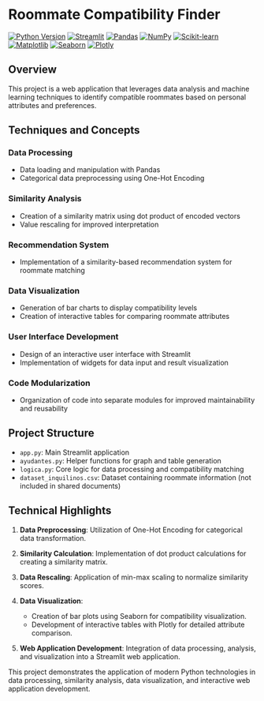 # Roommate Compatibility Finder

[![Python Version](https://img.shields.io/badge/python-3.8%2B-blue.svg)](https://www.python.org/downloads/)
[![Streamlit](https://img.shields.io/badge/Streamlit-1.24.0-FF4B4B.svg)](https://streamlit.io)
[![Pandas](https://img.shields.io/badge/pandas-1.5.3-150458.svg)](https://pandas.pydata.org)
[![NumPy](https://img.shields.io/badge/numpy-1.23.5-013243.svg)](https://numpy.org)
[![Scikit-learn](https://img.shields.io/badge/scikit--learn-1.2.2-F7931E.svg)](https://scikit-learn.org)
[![Matplotlib](https://img.shields.io/badge/Matplotlib-3.7.1-11557c.svg)](https://matplotlib.org)
[![Seaborn](https://img.shields.io/badge/seaborn-0.12.2-76678C.svg)](https://seaborn.pydata.org)
[![Plotly](https://img.shields.io/badge/plotly-5.14.1-3F4F75.svg)](https://plotly.com)

## Overview
This project is a web application that leverages data analysis and machine learning techniques to identify compatible roommates based on personal attributes and preferences.


## Techniques and Concepts

### Data Processing
- Data loading and manipulation with Pandas
- Categorical data preprocessing using One-Hot Encoding

### Similarity Analysis
- Creation of a similarity matrix using dot product of encoded vectors
- Value rescaling for improved interpretation

### Recommendation System
- Implementation of a similarity-based recommendation system for roommate matching

### Data Visualization
- Generation of bar charts to display compatibility levels
- Creation of interactive tables for comparing roommate attributes

### User Interface Development
- Design of an interactive user interface with Streamlit
- Implementation of widgets for data input and result visualization

### Code Modularization
- Organization of code into separate modules for improved maintainability and reusability

## Project Structure

- `app.py`: Main Streamlit application
- `ayudantes.py`: Helper functions for graph and table generation
- `logica.py`: Core logic for data processing and compatibility matching
- `dataset_inquilinos.csv`: Dataset containing roommate information (not included in shared documents)

## Technical Highlights

1. **Data Preprocessing**: Utilization of One-Hot Encoding for categorical data transformation.

2. **Similarity Calculation**: Implementation of dot product calculations for creating a similarity matrix.

3. **Data Rescaling**: Application of min-max scaling to normalize similarity scores.

4. **Data Visualization**: 
   - Creation of bar plots using Seaborn for compatibility visualization.
   - Development of interactive tables with Plotly for detailed attribute comparison.

5. **Web Application Development**: Integration of data processing, analysis, and visualization into a Streamlit web application.

This project demonstrates the application of modern Python technologies in data processing, similarity analysis, data visualization, and interactive web application development.
